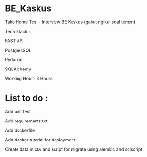 # BE_Kaskus 
Take Home Test - Interview BE Kaskus (gabut ngikut soal temen)

Tech Stack :

FAST API

PostgresSQL

Pydantic

SQLAlchemy

Working Hour : 3 Hours

# List to do :

Add unit test

Add requirements.txt

Add dockerfile

Add docker tutorial for deployment

Create data in csv and script for migrate using alembic and sqlscript
